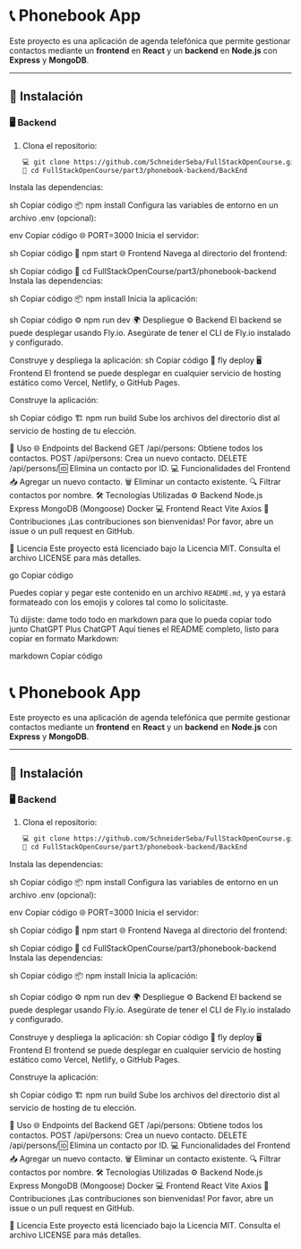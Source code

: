 # 📞 Phonebook App

Este proyecto es una aplicación de agenda telefónica que permite gestionar contactos mediante un **frontend** en **React** y un **backend** en **Node.js** con **Express** y **MongoDB**.

---

## 🚀 Instalación

### 🖥️ Backend

1. Clona el repositorio:
   ```sh
   💻 git clone https://github.com/SchneiderSeba/FullStackOpenCourse.git
   📂 cd FullStackOpenCourse/part3/phonebook-backend/BackEnd

Instala las dependencias:

sh
Copiar código
📦 npm install
Configura las variables de entorno en un archivo .env (opcional):

env
Copiar código
🌐 PORT=3000
Inicia el servidor:

sh
Copiar código
🚀 npm start
🌐 Frontend
Navega al directorio del frontend:

sh
Copiar código
📂 cd FullStackOpenCourse/part3/phonebook-backend
Instala las dependencias:

sh
Copiar código
📦 npm install
Inicia la aplicación:

sh
Copiar código
⚙️ npm run dev
🌍 Despliegue
⚙️ Backend
El backend se puede desplegar usando Fly.io. Asegúrate de tener el CLI de Fly.io instalado y configurado.

Construye y despliega la aplicación:
sh
Copiar código
🚁 fly deploy
🖥️ Frontend
El frontend se puede desplegar en cualquier servicio de hosting estático como Vercel, Netlify, o GitHub Pages.

Construye la aplicación:

sh
Copiar código
🏗️ npm run build
Sube los archivos del directorio dist al servicio de hosting de tu elección.

📡 Uso
🌐 Endpoints del Backend
GET /api/persons: Obtiene todos los contactos.
POST /api/persons: Crea un nuevo contacto.
DELETE /api/persons/:id: Elimina un contacto por ID.
💻 Funcionalidades del Frontend
📥 Agregar un nuevo contacto.
🗑️ Eliminar un contacto existente.
🔍 Filtrar contactos por nombre.
🛠️ Tecnologías Utilizadas
⚙️ Backend
Node.js
Express
MongoDB (Mongoose)
Docker
💻 Frontend
React
Vite
Axios
🤝 Contribuciones
¡Las contribuciones son bienvenidas! Por favor, abre un issue o un pull request en GitHub.

📜 Licencia
Este proyecto está licenciado bajo la Licencia MIT. Consulta el archivo LICENSE para más detalles.

go
Copiar código

Puedes copiar y pegar este contenido en un archivo `README.md`, y ya estará formateado con los emojis y colores tal como lo solicitaste.





Tú dijiste:
dame todo todo en markdown para que lo pueda copiar todo junto
ChatGPT Plus
ChatGPT
Aquí tienes el README completo, listo para copiar en formato Markdown:

markdown
Copiar código
# 📞 Phonebook App

Este proyecto es una aplicación de agenda telefónica que permite gestionar contactos mediante un **frontend** en **React** y un **backend** en **Node.js** con **Express** y **MongoDB**.

---

## 🚀 Instalación

### 🖥️ Backend

1. Clona el repositorio:
   ```sh
   💻 git clone https://github.com/SchneiderSeba/FullStackOpenCourse.git
   📂 cd FullStackOpenCourse/part3/phonebook-backend/BackEnd
Instala las dependencias:

sh
Copiar código
📦 npm install
Configura las variables de entorno en un archivo .env (opcional):

env
Copiar código
🌐 PORT=3000
Inicia el servidor:

sh
Copiar código
🚀 npm start
🌐 Frontend
Navega al directorio del frontend:

sh
Copiar código
📂 cd FullStackOpenCourse/part3/phonebook-backend
Instala las dependencias:

sh
Copiar código
📦 npm install
Inicia la aplicación:

sh
Copiar código
⚙️ npm run dev
🌍 Despliegue
⚙️ Backend
El backend se puede desplegar usando Fly.io. Asegúrate de tener el CLI de Fly.io instalado y configurado.

Construye y despliega la aplicación:
sh
Copiar código
🚁 fly deploy
🖥️ Frontend
El frontend se puede desplegar en cualquier servicio de hosting estático como Vercel, Netlify, o GitHub Pages.

Construye la aplicación:

sh
Copiar código
🏗️ npm run build
Sube los archivos del directorio dist al servicio de hosting de tu elección.

📡 Uso
🌐 Endpoints del Backend
GET /api/persons: Obtiene todos los contactos.
POST /api/persons: Crea un nuevo contacto.
DELETE /api/persons/:id: Elimina un contacto por ID.
💻 Funcionalidades del Frontend
📥 Agregar un nuevo contacto.
🗑️ Eliminar un contacto existente.
🔍 Filtrar contactos por nombre.
🛠️ Tecnologías Utilizadas
⚙️ Backend
Node.js
Express
MongoDB (Mongoose)
Docker
💻 Frontend
React
Vite
Axios
🤝 Contribuciones
¡Las contribuciones son bienvenidas! Por favor, abre un issue o un pull request en GitHub.

📜 Licencia
Este proyecto está licenciado bajo la Licencia MIT. Consulta el archivo LICENSE para más detalles.

